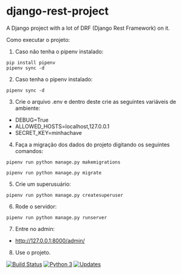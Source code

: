 # django-rest-project

A Django project with a lot of DRF (Django Rest Framework) on it.

Como executar o projeto:

1. Caso não tenha o pipenv instalado:
```console
pip install pipenv
pipenv sync -d
```

2. Caso tenha o pipenv instalado:
```console
pipenv sync -d
```

3. Crie o arquivo .env e dentro deste crie as seguintes variáveis de ambiente:
- DEBUG=True
- ALLOWED_HOSTS=localhost,127.0.0.1
- SECRET_KEY=minhachave

4. Faça a migração dos dados do projeto digitando os seguintes comandos:
```console
pipenv run python manage.py makemigrations

pipenv run python manage.py migrate
```

5. Crie um superusuário:
```console
pipenv run python manage.py createsuperuser
```

6. Rode o servidor:
```console
pipenv run python manage.py runserver
```

7. Entre no admin:
- http://127.0.0.1:8000/admin/

8. Use o projeto.

[![Build Status](https://travis-ci.com/franciscowendel/django-rest-project.svg?branch=main)](https://travis-ci.com/franciscowendel/django-rest-project)
[![Python 3](https://pyup.io/repos/github/franciscowendel/django-rest-project/python-3-shield.svg)](https://pyup.io/repos/github/franciscowendel/django-rest-project/)
[![Updates](https://pyup.io/repos/github/franciscowendel/django-rest-project/shield.svg)](https://pyup.io/repos/github/franciscowendel/django-rest-project/)